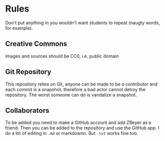 # Rules

Don't put anything in you wouldn't want students to repeat (naugty words, for example).



## Creative Commons

Images and sources should be CC0, i.e. public domain



## Git Repository

This repository relies on Git, anyone can be made to be a contributor and each commit is a snapshot, therefore a bad actor cannot detroy the repository. The worst someone can do is vandalize a snapshot.



## Collaborators

To be added you need to make a GitHub account and add ZBeyer as a friend. Then you can be added to the repository and use the GitHub app. I do a lot of editing in `.md` or markdownn. But `.txt` works fine too.